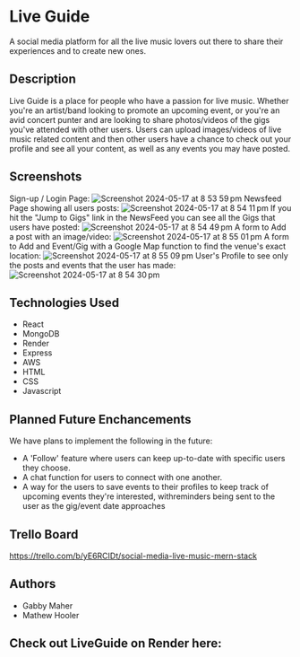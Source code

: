 
# Live Guide

A social media platform for all the live music lovers out there to share their experiences and to create new ones.

## Description

Live Guide is a place for people who have a passion for live music. Whether you're an artist/band looking to promote an upcoming event, or you're an avid concert punter and are looking to share photos/videos of the gigs you've attended with other users. Users can upload images/videos of live music related content and then other users have a chance to check out your profile and see all your content, as well as any events you may have posted.

## Screenshots
Sign-up / Login Page:
![Screenshot 2024-05-17 at 8 53 59 pm](https://github.com/Elder-Xeno/live-guide/assets/149305887/e3fd054c-3855-423c-bcf8-470dfa8b9014)
Newsfeed Page showing all users posts:
![Screenshot 2024-05-17 at 8 54 11 pm](https://github.com/Elder-Xeno/live-guide/assets/149305887/01c0d015-de90-4cb5-a767-2d95167173eb)
If you hit the "Jump to Gigs" link in the NewsFeed you can see all the Gigs that users have posted:
![Screenshot 2024-05-17 at 8 54 49 pm](https://github.com/Elder-Xeno/live-guide/assets/149305887/f021e85f-db9d-464a-ad87-b3139ecba00e)
A form to Add a post with an image/video:
![Screenshot 2024-05-17 at 8 55 01 pm](https://github.com/Elder-Xeno/live-guide/assets/149305887/2bafc5f0-8feb-4c32-9fcf-a99f8757da4f)
A form to Add and Event/Gig with a Google Map function to find the venue's exact location:
![Screenshot 2024-05-17 at 8 55 09 pm](https://github.com/Elder-Xeno/live-guide/assets/149305887/ae82626a-7242-4655-8615-f2752f91dfe0)
User's Profile to see only the posts and events that the user has made:
![Screenshot 2024-05-17 at 8 54 30 pm](https://github.com/Elder-Xeno/live-guide/assets/149305887/f263c9d6-5dbf-4fe9-baac-6d9c5f5ddcb2)

## Technologies Used
- React
- MongoDB
- Render
- Express
- AWS
- HTML
- CSS
- Javascript

## Planned Future Enchancements
We have plans to implement the following in the future:
- A 'Follow' feature where users can keep up-to-date with specific users they choose.
- A chat function for users to connect with one another.
- A way for the users to save events to their profiles to keep track of upcoming events they're interested, withreminders being sent to the user as the gig/event date approaches

## Trello Board
https://trello.com/b/yE6RCIDt/social-media-live-music-mern-stack

## Authors
- Gabby Maher
- Mathew Hooler

## Check out LiveGuide on Render here:
